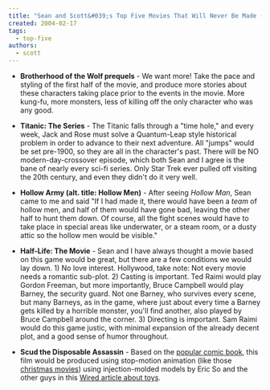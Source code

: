 ```yaml
---
title: "Sean and Scott&#039;s Top Five Movies That Will Never Be Made (but should be)"
created: 2004-02-17
tags:
  - top-five
authors:
  - scott
---
```


- **Brotherhood of the Wolf prequels** - We want more! Take the pace and styling of the first half of the movie, and produce more stories about these characters taking place prior to the events in the movie. More kung-fu, more monsters, less of killing off the only character who was any good.

- **Titanic: The Series** - The Titanic falls through a "time hole," and every week, Jack and Rose must solve a Quantum-Leap style historical problem in order to advance to their next adventure. All "jumps" would be set pre-1900, so they are all in the character's past. There will be NO modern-day-crossover episode, which both Sean and I agree is the bane of nearly every sci-fi series. Only Star Trek ever pulled off visiting the 20th century, and even they didn't do it very well.

- **Hollow Army (alt. title: Hollow Men)** - After seeing _Hollow Man_, Sean came to me and said "If I had made it, there would have been a _team_ of hollow men, and half of them would have gone bad, leaving the other half to hunt them down. Of course, all the fight scenes would have to take place in special areas like underwater, or a steam room, or a dusty attic so the hollow men would be visible."

- **Half-Life: The Movie** - Sean and I have always thought a movie based on this game would be great, but there are a few conditions we would lay down. 1) No love interest. Hollywood, take note: Not every movie needs a romantic sub-plot. 2) Casting is important. Ted Raimi would play Gordon Freeman, but more importantly, Bruce Campbell would play Barney, the security guard. Not one Barney, who survives every scene, but many Barneys, as in the game, where just about every time a Barney gets killed by a horrible monster, you'll find another, also played by Bruce Campbell around the corner. 3) Directing is important. Sam Raimi would do this game justic, with minimal expansion of the already decent plot, and a good sense of humor throughout.

- **Scud the Disposable Assassin** - Based on the [popular comic book](http://www.scud.com/), this film would be produced using stop-motion animation (like those [christmas movies](http://ak.collectiblestoday.com/gallery/albums/blog-photos/product/450/1600598001.jpg)) using injection-molded models by Eric So and the other guys in this [Wired article about toys](http://wired.com/wired/archive/12.01/gijoe.html).

